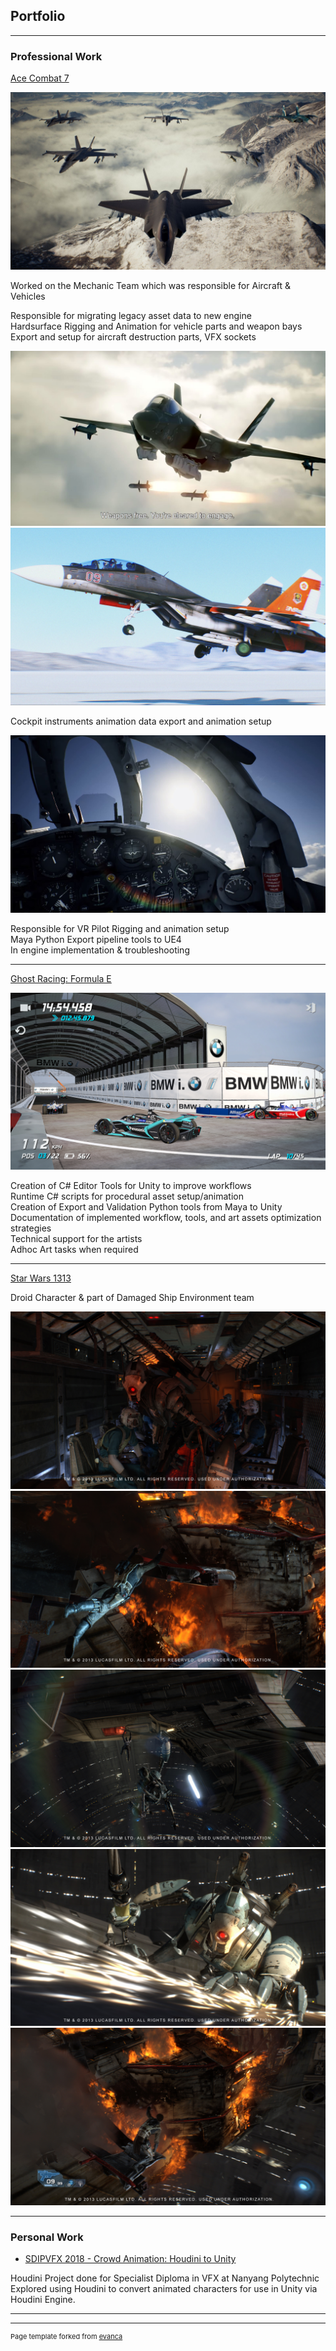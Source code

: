 ## Portfolio

---

### Professional Work 

[Ace Combat 7](https://youtu.be/HnU9v1IE1nw?t=15)

[![Ace Combat 7 Launch Trailer](images/AceCombat_Planes.jpg)](https://youtu.be/HnU9v1IE1nw?t=15)

Worked on the Mechanic Team which was responsible for Aircraft & Vehicles

Responsible for migrating legacy asset data to new engine<br>
Hardsurface Rigging and Animation for vehicle parts and weapon bays<br>
Export and setup for aircraft destruction parts, VFX sockets

<img src="images/AceCombat01.jpg?raw=true"/>
<img src="images/AceCombat02.jpg?raw=true"/>

Cockpit instruments animation data export and animation setup

<img src="images/AceCombat_Cockpit.jpg?raw=true"/>

Responsible for VR Pilot Rigging and animation setup<br>
Maya Python Export pipeline tools to UE4<br>
In engine implementation & troubleshooting<br>



---
[Ghost Racing: Formula E](https://www.youtube.com/watch?v=ZhsEcBofBSo)

<img src="images/GhostRacing03.jpg?raw=true"/>

Creation of C# Editor Tools for Unity to improve workflows<br>
Runtime C# scripts for procedural asset setup/animation <br>
Creation of Export and Validation Python tools from Maya to Unity<br>
Documentation of implemented workflow, tools, and art assets optimization strategies<br>
Technical support for the artists<br>
Adhoc Art tasks when required<br>



---
[Star Wars 1313](https://youtu.be/vh820gAO7e8?t=130)

Droid Character & part of Damaged Ship Environment team 

<img src="images/1313_screenshot_3.jpg?raw=true"/>
<img src="images/1313_screenshot_5.jpg?raw=true"/>
<img src="images/1313_screenshot_9.jpg?raw=true"/>
<img src="images/1313_screenshot_12.jpg?raw=true"/>
<img src="images/1313_screenshot_16.jpg?raw=true"/>

---


### Personal Work

- [SDIPVFX 2018 - Crowd Animation: Houdini to Unity](https://docs.google.com/presentation/d/1nuwsu4v7RLQ45O0eFmXiSSW_0MKI0wT9Tfr_FqbIhn4/edit?usp=sharing)

Houdini Project done for Specialist Diploma in VFX at Nanyang Polytechnic<br>
Explored using Houdini to convert animated characters for use in Unity via Houdini Engine.

---




---
<p style="font-size:11px">Page template forked from <a href="https://github.com/evanca/quick-portfolio">evanca</a></p>
<!-- Remove above link if you don't want to attibute -->
